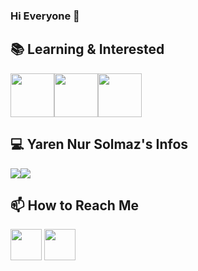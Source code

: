 ### Hi Everyone 🤩



## 📚 Learning & Interested

<img src="https://i.pinimg.com/originals/32/57/31/325731898416cd08042a1c4e8e884506.png" weight="70" height="70" /><img src="https://logodownload.org/wp-content/uploads/2015/05/android-logo-0-1.png" weight="70" height="70" /><img src="https://2.bp.blogspot.com/-tzm1twY_ENM/XlCRuI0ZkRI/AAAAAAAAOso/BmNOUANXWxwc5vwslNw3WpjrDlgs9PuwQCLcBGAsYHQ/s1600/pasted%2Bimage%2B0.png" weight="70" height="70" />



## 💻 Yaren Nur Solmaz's Infos
<a href="https://github.com/YNS2121"><img align="center" src="https://github-readme-stats.vercel.app/api?username=yns2121&show_icons=true&bg_color=0d1117&text_color=bdc3c7&title_color=f1c40f&icon_color=f1c40f&hide_border=true" /></a><a href="https://github.com/YNS2121"><img align="center" src="https://github-readme-stats.vercel.app/api/top-langs/?username=yns2121&bg_color=0d1117&text_color=bdc3c7&title_color=f1c40f&hide_border=true&layout=compact&langs_count=10" /></a>



<h2>📫 How to Reach Me</h2>

[<img src="https://www.androidfreeware.net/img2/linkedin.jpg" width="50" height="50" />](https://www.linkedin.com/in/yaren-nur-solmaz-707b481ba/)
[<img src="https://seeklogo.com/images/T/twitter-2012-negative-logo-5C6C1F1521-seeklogo.com.png" width="50" height="50" />](]https://twitter.com/YarenNurSolmaz1)





<!--
**YNS2121/YNS2121** is a ✨ _special_ ✨ repository because its `README.md` (this file) appears on your GitHub profile.

Here are some ideas to get you started:

- 🔭 I’m currently working on ...
- 🌱 I’m currently learning ...
- 👯 I’m looking to collaborate on ...
- 🤔 I’m looking for help with ...
- 💬 Ask me about ...
- 📫 How to reach me: ...
- 😄 Pronouns: ...
- ⚡ Fun fact: ...
-->
